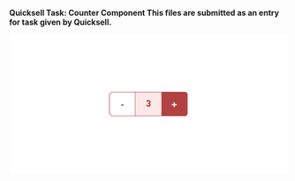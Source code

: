 <b>Quicksell Task:<b>
Counter Component
This files are submitted as an entry for task given by Quicksell.

![](screenshots/Counter-Image.png)
